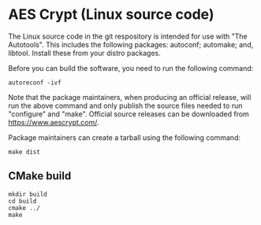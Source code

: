 # AES Crypt (Linux source code)

The Linux source code in the git respository is intended for use with
"The Autotools". This includes the following packages: autoconf; automake; and, libtool.
Install these from your distro packages.

Before you can build the software, you need to run the
following command:

```
autoreconf -ivf 
```

Note that the package maintainers, when producing an official release,
will run the above command and only publish the source files needed
to run "configure" and "make".  Official source releases can be downloaded
from https://www.aescrypt.com/.

Package maintainers can create a tarball using the following command:

```
make dist 
```

## CMake build

    mkdir build
    cd build
    cmake ../
    make


